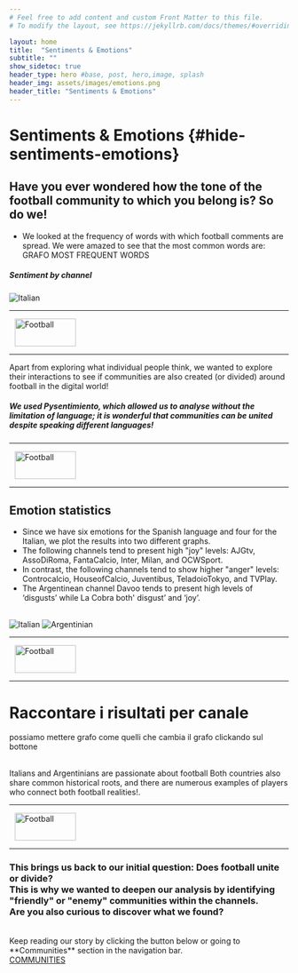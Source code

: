 ```yaml
---
# Feel free to add content and custom Front Matter to this file.
# To modify the layout, see https://jekyllrb.com/docs/themes/#overriding-theme-defaults

layout: home
title:  "Sentiments & Emotions"
subtitle: ""
show_sidetoc: true
header_type: hero #base, post, hero,image, splash
header_img: assets/images/emotions.png
header_title: "Sentiments & Emotions"
---
```

# Sentiments & Emotions {#hide-sentiments-emotions}

## Have you ever wondered how the tone of the football community to which you belong is? So do we! 
 - We looked at the frequency of words with which football comments are spread. We were amazed to see that the most common words are:
<br> GRAFO MOST FREQUENT WORDS
<!-- Sentiments statistics  -->
##### Sentiment by channel
<img src="{{ '/assets/images/SentimentTestoAggregato.png' | relative_url }}" alt="Italian" class="img-fluid" style="max-width: 100%; height: auto;">
<br>

<!-- Section separator -->
<div class="d-flex align-items-center my-4">
  <hr class="flex-grow-1">
  <img src="{{ '/assets/images/separator.png' | relative_url }}" alt="Football" style="width: 110px; height: 50px; margin: 0 10px;">
  <hr class="flex-grow-1">
</div>

Apart from exploring what individual people think, we wanted to explore their interactions to see if communities are also created (or divided) around football in the digital world!<br>
##### We used **_Pysentimiento,_** which allowed us to analyse without the limitation of language; it is wonderful that communities can be united despite speaking different languages!

<!-- Section separator -->
<div class="d-flex align-items-center my-4">
  <hr class="flex-grow-1">
  <img src="{{ '/assets/images/separator.png' | relative_url }}" alt="Football" style="width: 110px; height: 50px; margin: 0 10px;">
  <hr class="flex-grow-1">
</div>

## Emotion statistics
<!-- Creating list with colors representing emotions -->
<div class="container mt-4">
  <ul class="list-group">
    <li class="list-group-item list-group-item-info">
      Since we have six emotions for the Spanish language and four for the Italian, we plot the results into two different graphs.
    </li>
    <li class="list-group-item list-group-item-warning">
      The following channels tend to present high "joy" levels: AJGtv, AssoDiRoma, FantaCalcio, Inter, Milan, and OCWSport.
    </li>
    <li class="list-group-item list-group-item-danger">
      In contrast, the following channels tend to show higher "anger" levels: Controcalcio, HouseofCalcio, Juventibus, TeladoioTokyo, and TVPlay.
    </li>
    <li class="list-group-item list-group-item-success">
      The Argentinean channel Davoo tends to present high levels of ‘disgusts’ while La Cobra both' disgust’ and ‘joy’.
    </li>
  </ul>
</div>
<br>
<!-- Images of emotion_statistics -->
<img src="{{ '/assets/images/Mark_Point.png' | relative_url }}" alt="Italian" class="img-fluid" style="max-width: 100%; height: auto;">

<img src="{{ '/assets/images/mark_circleARG.png' | relative_url }}" alt="Argentinian" class="img-fluid" style="max-width: 100%; height: auto;">

<!-- Section separator -->
<div class="d-flex align-items-center my-4">
  <hr class="flex-grow-1">
  <img src="{{ '/assets/images/separator.png' | relative_url }}" alt="Football" style="width: 110px; height: 50px; margin: 0 10px;">
  <hr class="flex-grow-1">
</div>


# Raccontare i risultati per canale 


possiamo mettere grafo come quelli che cambia il grafo clickando sul bottone

<br>Italians and Argentinians are passionate about football 
Both countries also share common historical roots, and there are numerous examples of players who connect both football realities!.

<!-- Section separator -->
<div class="d-flex align-items-center my-4">
  <hr class="flex-grow-1">
  <img src="{{ '/assets/images/separator.png' | relative_url }}" alt="Football" style="width: 110px; height: 50px; margin: 0 10px;">
  <hr class="flex-grow-1">
</div>


### This brings us back to our initial question: Does football unite or divide? <br> This is why we wanted to deepen our analysis by identifying "friendly" or "enemy" communities within the channels. <br> Are you also curious to discover what we found?
<br>
Keep reading our story by clicking the button below or going to **Communities** section in the navigation bar.

<div class="container mt-3">
    <div class="row justify-content-center">
        <div class="col-auto">
            <!-- Button to the next page -->
            <a href="communities#communities" class="btn btn-primary">COMMUNITIES</a>
        </div>
    </div>
</div>